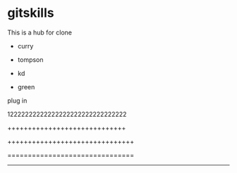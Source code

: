 # gitskills
This is a hub for clone
* curry
* tompson

* kd
* green

plug in

12222222222222222222222222222222

+++++++++++++++++++++++++++++

+++++++++++++++++++++++++++++++

===============================

****************************
